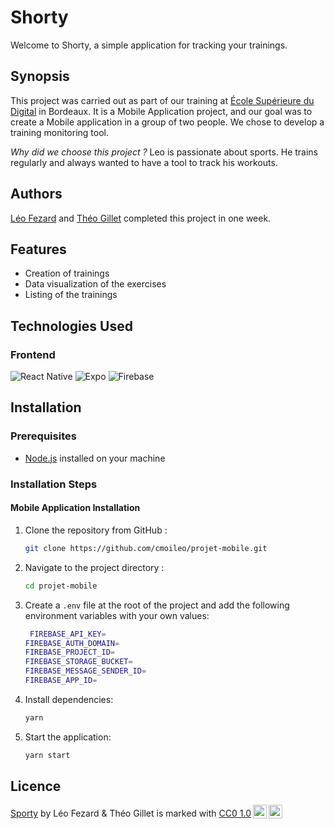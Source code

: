# Shorty

Welcome to Shorty, a simple application for tracking your trainings.

## Synopsis

This project was carried out as part of our training at [École Supérieure du Digital](https://ecole-du-digital.com/) in Bordeaux. It is a Mobile Application project, and our goal was to create a Mobile application in a group of two people. We chose to develop a training monitoring tool.

_Why did we choose this project ?_ Leo is passionate about sports. He trains regularly and always wanted to have a tool to track his workouts.

## Authors

[Léo Fezard](https://github.com/cmoileo) and [Théo Gillet](https://github.com/theo-code33) completed this project in one week.

## Features

- Creation of trainings
- Data visualization of the exercises
- Listing of the trainings

## Technologies Used

### Frontend

![React Native](https://img.shields.io/badge/react_native-%2320232a.svg?style=for-the-badge&logo=react&logoColor=%2361DAFB)
![Expo](https://img.shields.io/badge/expo-1C1E24?style=for-the-badge&logo=expo&logoColor=#D04A37)
![Firebase](https://img.shields.io/badge/firebase-%23039BE5.svg?style=for-the-badge&logo=firebase)

## Installation

### Prerequisites

- [Node.js](https://nodejs.org/) installed on your machine

### Installation Steps

#### Mobile Application Installation

1. Clone the repository from GitHub :

   ```sh
   git clone https://github.com/cmoileo/projet-mobile.git
   ```

2. Navigate to the project directory :

   ```sh
   cd projet-mobile
   ```

3. Create a `.env` file at the root of the project and add the following environment variables with your own values:

   ```sh
    FIREBASE_API_KEY=
   FIREBASE_AUTH_DOMAIN=
   FIREBASE_PROJECT_ID=
   FIREBASE_STORAGE_BUCKET=
   FIREBASE_MESSAGE_SENDER_ID=
   FIREBASE_APP_ID=
   ```

4. Install dependencies:

   ```sh
   yarn
   ```

5. Start the application:

   ```sh
   yarn start
   ```

## Licence

<p xmlns:cc="http://creativecommons.org/ns#" xmlns:dct="http://purl.org/dc/terms/"><a property="dct:title" rel="cc:attributionURL" href="https://github.com/cmoileo/projet-mobile">Sporty</a> by <span property="cc:attributionName">Léo Fezard & Théo Gillet</span> is marked with <a href="http://creativecommons.org/publicdomain/zero/1.0?ref=chooser-v1" target="_blank" rel="license noopener noreferrer" style="display:inline-block;">CC0 1.0<img style="height:22px!important;margin-left:3px;vertical-align:text-bottom;" src="https://mirrors.creativecommons.org/presskit/icons/cc.svg?ref=chooser-v1"><img style="height:22px!important;margin-left:3px;vertical-align:text-bottom;" src="https://mirrors.creativecommons.org/presskit/icons/zero.svg?ref=chooser-v1"></a></p>
